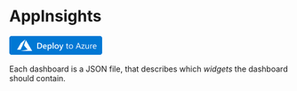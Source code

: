 # AppInsights
<a href="https://portal.azure.com/#create/Microsoft.Template/uri/https%3A%2F%2Fraw.githubusercontent.com%2FBertverbeek4PS%2FAppInsights%2Fmain%2Fazuredeploy.json" target="_blank"><img src="https://raw.githubusercontent.com/Azure/azure-quickstart-templates/master/1-CONTRIBUTION-GUIDE/images/deploytoazure.png"/></a>

Each dashboard is a JSON file, that describes which *widgets* the dashboard should contain.
